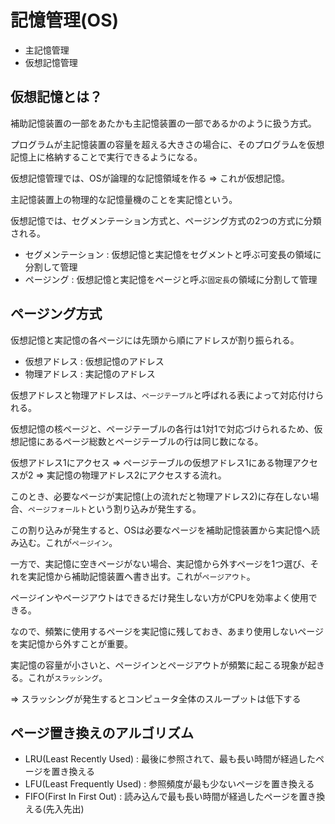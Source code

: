 # 記憶管理(OS)

- 主記憶管理
- 仮想記憶管理

## 仮想記憶とは？

補助記憶装置の一部をあたかも主記憶装置の一部であるかのように扱う方式。

プログラムが主記憶装置の容量を超える大きさの場合に、そのプログラムを仮想記憶上に格納することで実行できるようになる。

仮想記憶管理では、OSが論理的な記憶領域を作る => これが仮想記憶。

主記憶装置上の物理的な記憶量機のことを実記憶という。

仮想記憶では、セグメンテーション方式と、ページング方式の2つの方式に分類される。

- セグメンテーション : 仮想記憶と実記憶をセグメントと呼ぶ可変長の領域に分割して管理
- ページング : 仮想記憶と実記憶をページと呼ぶ`固定長`の領域に分割して管理

## ページング方式

仮想記憶と実記憶の各ページには先頭から順にアドレスが割り振られる。

- 仮想アドレス : 仮想記憶のアドレス
- 物理アドレス : 実記憶のアドレス

仮想アドレスと物理アドレスは、`ページテーブル`と呼ばれる表によって対応付けられる。

仮想記憶の核ページと、ページテーブルの各行は1対1で対応づけられるため、仮想記憶にあるページ総数とページテーブルの行は同じ数になる。

仮想アドレス1にアクセス => ページテーブルの仮想アドレス1にある物理アクセスが2 => 実記憶の物理アドレス2にアクセスする流れ。

このとき、必要なページが実記憶(上の流れだと物理アドレス2)に存在しない場合、`ページフォールト`という割り込みが発生する。

この割り込みが発生すると、OSは必要なページを補助記憶装置から実記憶へ読み込む。これが`ページイン`。

一方で、実記憶に空きページがない場合、実記憶から外すページを1つ選び、それを実記憶から補助記憶装置へ書き出す。これが`ページアウト`。

ページインやページアウトはできるだけ発生しない方がCPUを効率よく使用できる。

なので、頻繁に使用するページを実記憶に残しておき、あまり使用しないページを実記憶から外すことが重要。

実記憶の容量が小さいと、ページインとページアウトが頻繁に起こる現象が起きる。これが`スラッシング`。

=> スラッシングが発生するとコンピュータ全体のスループットは低下する

## ページ置き換えのアルゴリズム

- LRU(Least Recently Used) : 最後に参照されて、最も長い時間が経過したページを置き換える
- LFU(Least Frequently Used) : 参照頻度が最も少ないページを置き換える
- FIFO(First In First Out) : 読み込んで最も長い時間が経過したページを置き換える(先入先出)

